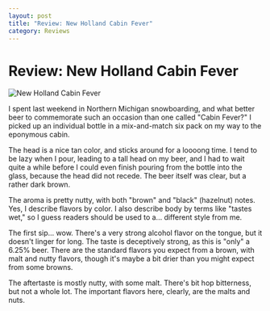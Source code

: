 ```yaml
---
layout: post
title: "Review: New Holland Cabin Fever"
category: Reviews
---
```


Review: New Holland Cabin Fever
===============================

![New Holland Cabin Fever](http://www.yeastboundanddown.com/wp-content/uploads/2011/01/IMG_2302-255x300.jpg "New Holland Cabin Fever")

I spent last weekend in Northern Michigan snowboarding, and what better beer to commemorate such an occasion than one called "Cabin Fever?" I picked up an individual bottle in a mix-and-match six pack on my way to the eponymous cabin.

The head is a nice tan color, and sticks around for a loooong time. I tend to be lazy when I pour, leading to a tall head on my beer, and I had to wait quite a while before I could even finish pouring from the bottle into the glass, because the head did not recede. The beer itself was clear, but a rather dark brown.

The aroma is pretty nutty, with both "brown" and "black" (hazelnut) notes. Yes, I describe flavors by color. I also describe body by terms like "tastes wet," so I guess readers should be used to a... different style from me.

The first sip... wow. There's a very strong alcohol flavor on the tongue, but it doesn't linger for long. The taste is deceptively strong, as this is "only" a 6.25% beer. There are the standard flavors you expect from a brown, with malt and nutty flavors, though it's maybe a bit drier than you might expect from some browns.

The aftertaste is mostly nutty, with some malt. There's bit hop bitterness, but not a whole lot. The important flavors here, clearly, are the malts and nuts.